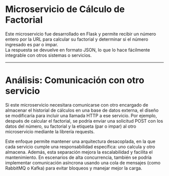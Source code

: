 # Microservicio de Cálculo de Factorial

Este microservicio fue desarrollado en Flask y permite recibir un número entero por la URL para calcular su factorial y determinar si el número ingresado es par o impar.  
La respuesta se devuelve en formato JSON, lo que lo hace fácilmente integrable con otros sistemas o servicios.

---

# Análisis: Comunicación con otro servicio

Si este microservicio necesitara comunicarse con otro encargado de almacenar el historial de cálculos en una base de datos externa, el diseño se modificaría para incluir una llamada HTTP a ese servicio.
Por ejemplo, después de calcular el factorial, se podría enviar una solicitud POST con los datos del número, su factorial y la etiqueta (par o impar) al otro microservicio mediante la librería requests.

Este enfoque permite mantener una arquitectura desacoplada, en la que cada servicio cumple una responsabilidad específica: uno calcula y otro almacena. Además, esta separación mejora la escalabilidad y facilita el mantenimiento.
En escenarios de alta concurrencia, también se podría implementar comunicación asíncrona usando una cola de mensajes (como RabbitMQ o Kafka) para evitar bloqueos y manejar mejor la carga.
